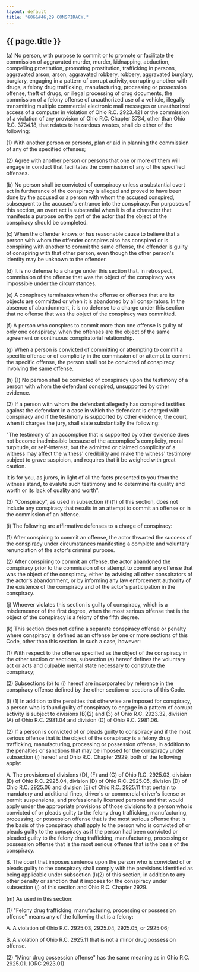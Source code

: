 ```yaml
---
layout: default
title: "606&#46;29 CONSPIRACY."
---
```


{{ page.title }}
----------------

(a) No person, with purpose to commit or to promote or facilitate the commission of aggravated murder, murder, kidnapping, abduction, compelling prostitution, promoting prostitution, trafficking in persons, aggravated arson, arson, aggravated robbery, robbery, aggravated burglary, burglary, engaging in a pattern of corrupt activity, corrupting another with drugs, a felony drug trafficking, manufacturing, processing or possession offense, theft of drugs, or illegal processing of drug documents, the commission of a felony offense of unauthorized use of a vehicle, illegally transmitting multiple commercial electronic mail messages or unauthorized access of a computer in violation of Ohio R.C. 2923.421 or the commission of a violation of any provision of Ohio R.C. Chapter 3734, other than Ohio R.C. 3734.18, that relates to hazardous wastes, shall do either of the following:

(1) With another person or persons, plan or aid in planning the commission of any of the specified offenses;

(2) Agree with another person or persons that one or more of them will engage in conduct that facilitates the commission of any of the specified offenses.

(b) No person shall be convicted of conspiracy unless a substantial overt act in furtherance of the conspiracy is alleged and proved to have been done by the accused or a person with whom the accused conspired, subsequent to the accused's entrance into the conspiracy. For purposes of this section, an overt act is substantial when it is of a character that manifests a purpose on the part of the actor that the object of the conspiracy should be completed.

(c) When the offender knows or has reasonable cause to believe that a person with whom the offender conspires also has conspired or is conspiring with another to commit the same offense, the offender is guilty of conspiring with that other person, even though the other person's identity may be unknown to the offender.

(d) It is no defense to a charge under this section that, in retrospect, commission of the offense that was the object of the conspiracy was impossible under the circumstances.

(e) A conspiracy terminates when the offense or offenses that are its objects are committed or when it is abandoned by all conspirators. In the absence of abandonment, it is no defense to a charge under this section that no offense that was the object of the conspiracy was committed.

(f) A person who conspires to commit more than one offense is guilty of only one conspiracy, when the offenses are the object of the same agreement or continuous conspiratorial relationship.

(g) When a person is convicted of committing or attempting to commit a specific offense or of complicity in the commission of or attempt to commit the specific offense, the person shall not be convicted of conspiracy involving the same offense.

(h) (1) No person shall be convicted of conspiracy upon the testimony of a person with whom the defendant conspired, unsupported by other evidence.

(2) If a person with whom the defendant allegedly has conspired testifies against the defendant in a case in which the defendant is charged with conspiracy and if the testimony is supported by other evidence, the court, when it charges the jury, shall state substantially the following:

"The testimony of an accomplice that is supported by other evidence does not become inadmissible because of the accomplice's complicity, moral turpitude, or self-interest, but the admitted or claimed complicity of a witness may affect the witness' credibility and make the witness' testimony subject to grave suspicion, and requires that it be weighed with great caution.

It is for you, as jurors, in light of all the facts presented to you from the witness stand, to evalute such testimony and to determine its quality and worth or its lack of quality and worth".

(3) "Conspiracy", as used in subsection (h)(1) of this section, does not include any conspiracy that results in an attempt to commit an offense or in the commission of an offense.

(i) The following are affirmative defenses to a charge of conspiracy:

(1) After conspiring to commit an offense, the actor thwarted the success of the conspiracy under circumstances manifesting a complete and voluntary renunciation of the actor's criminal purpose.

(2) After conspiring to commit an offense, the actor abandoned the conspiracy prior to the commission of or attempt to commit any offense that was the object of the conspiracy, either by advising all other conspirators of the actor's abandonment, or by informing any law enforcement authority of the existence of the conspiracy and of the actor's participation in the conspiracy.

(j) Whoever violates this section is guilty of conspiracy, which is a misdemeanor of the first degree, when the most serious offense that is the object of the conspiracy is a felony of the fifth degree.

(k) This section does not define a separate conspiracy offense or penalty where conspiracy is defined as an offense by one or more sections of this Code, other than this section. In such a case, however:

(1) With respect to the offense specified as the object of the conspiracy in the other section or sections, subsection (a) hereof defines the voluntary act or acts and culpable mental state necessary to constitute the conspiracy;

(2) Subsections (b) to (i) hereof are incorporated by reference in the conspiracy offense defined by the other section or sections of this Code.

(l) (1) In addition to the penalties that otherwise are imposed for conspiracy, a person who is found guilty of conspiracy to engage in a pattern of corrupt activity is subject to divisions (B)(2) and (3) of Ohio R.C. 2923.32, division (A) of Ohio R.C. 2981.04 and division (D) of Ohio R.C. 2981.06.

(2) If a person is convicted of or pleads guilty to conspiracy and if the most serious offense that is the object of the conspiracy is a felony drug trafficking, manufacturing, processing or possession offense, in addition to the penalties or sanctions that may be imposed for the conspiracy under subsection (j) hereof and Ohio R.C. Chapter 2929, both of the following apply:

  A. The provisions of divisions (D), (F) and (G) of Ohio R.C. 2925.03, division (D) of Ohio R.C. 2925.04, division (D) of Ohio R.C. 2925.05, division (D) of Ohio R.C. 2925.06 and division (E) of Ohio R.C. 2925.11 that pertain to mandatory and additional fines, driver's or commercial driver's license or permit suspensions, and professionally licensed persons and that would apply under the appropriate provisions of those divisions to a person who is convicted of or pleads guilty to the felony drug trafficking, manufacturing, processing, or possession offense that is the most serious offense that is the basis of the conspiracy shall apply to the person who is convicted of or pleads guilty to the conspiracy as if the person had been convicted or pleaded guilty to the felony drug trafficking, manufacturing, processing or possession offense that is the most serious offense that is the basis of the conspiracy.

  B. The court that imposes sentence upon the person who is convicted of or pleads guilty to the conspiracy shall comply with the provisions identified as being applicable under subsection (l)(2) of this section, in addition to any other penalty or sanction that it imposes for the conspiracy under subsection (j) of this section and Ohio R.C. Chapter 2929.

(m) As used in this section:

(1) "Felony drug trafficking, manufacturing, processing or possession offense" means any of the following that is a felony:

  A. A violation of Ohio R.C. 2925.03, 2925.04, 2925.05, or 2925.06;

  B. A violation of Ohio R.C. 2925.11 that is not a minor drug possession offense.

(2) "Minor drug possession offense" has the same meaning as in Ohio R.C. 2925.01. (ORC 2923.01)